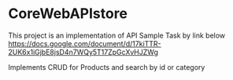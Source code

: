 # CoreWebAPIstore

This project is an implementation of API Sample Task by link below
https://docs.google.com/document/d/17kiTTR-2UK6x1iGjbE8jsD4n7WQy5T17ZpGcXvHJZWg

Implements CRUD for Products and search by id or category
